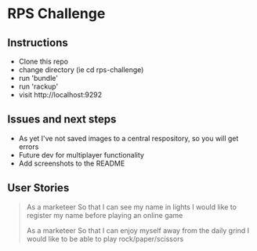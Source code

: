 # RPS Challenge

## Instructions

* Clone this repo
* change directory (ie cd rps-challenge)
* run 'bundle'
* run 'rackup'
* visit http://localhost:9292

## Issues and next steps

* As yet I've not saved images to a central respository, so you will get errors
* Future dev for multiplayer functionality
* Add screenshots to the README

## User Stories

> As a marketeer
> So that I can see my name in lights
> I would like to register my name before playing an online game
> 
> As a marketeer
> So that I can enjoy myself away from the daily grind
> I would like to be able to play rock/paper/scissors